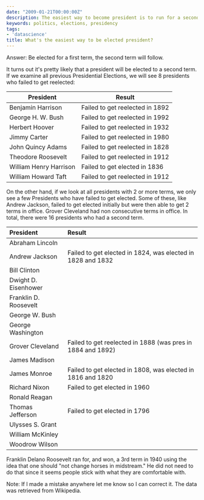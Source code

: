 ```yaml
---
date: "2009-01-21T00:00:00Z"
description: The easiest way to become president is to run for a second term.
keywords: politics, elections, presidency
tags:
- 'datascience'
title: What's the easiest way to be elected president?
---
```


Answer: Be elected for a first term, the second term will follow.

It turns out it's pretty likely that a president will be elected to a second term. If we examine all previous Presidential Elections, we will see 8 presidents who failed to get reelected:

<table class="table">
<thead>
<tr>
    <th>President</th>
    <th>Result</th>
</tr>
</thead>
<tbody>
<tr>
<td>Benjamin Harrison</td>
<td>Failed to get reelected in 1892</td>
</tr>
<tr>
<td>George H. W. Bush</td>
<td>Failed to get reelected in 1992</td>
</tr>
<tr>
<td>Herbert Hoover</td>
<td>Failed to get reelected in 1932</td>
</tr>
<tr>
<td>Jimmy Carter</td>
<td>Failed to get reelected in 1980</td>
</tr>
<tr>
<td>John Quincy Adams</td>
<td>Failed to get reelected in 1828</td>
</tr>
<tr>
<td>Theodore Roosevelt</td>
<td>Failed to get reelected in 1912</td>
</tr>
<tr>
<td>William Henry Harrison</td>
<td>Failed to get elected in 1836</td>
</tr>
<tr>
<td>William Howard Taft</td>
<td>Failed to get reelected in 1912</td>
</tr>
</tbody></table>

<p>On the other hand, if we look at all presidents with 2 or more terms, we only see a few Presidents who have failed to get elected. Some of these, like Andrew Jackson, failed to get elected initially but were then able to get 2 terms in office. Grover Cleveland had non consecutive terms in office. In total, there were 16 presidents who had a second term.</p>

<table class="table">
<thead>
<tr>
<th align="left" height="19" width="143">President</th>
<th align="left" width="367">Result</th>
</tr>
</thead>
<tbody>
<tr>
<td>Abraham Lincoln</td>
<td></td>
</tr>
<tr>
<td>Andrew Jackson</td>
<td>Failed to get elected in 1824, was elected in 1828 and 1832</td>
</tr>
<tr>
<td>Bill Clinton</td>
<td></td>
</tr>
<tr>
<td>Dwight D. Eisenhower</td>
<td></td>
</tr>
<tr>
<td>Franklin D. Roosevelt</td>
<td></td>
</tr>
<tr>
<td>George W. Bush</td>
<td></td>
</tr>
<tr>
<td>George Washington</td>
<td></td>
</tr>
<tr>
<td>Grover Cleveland</td>
<td>Failed to get reelected in 1888 (was pres in 1884 and 1892)</td>
</tr>
<tr>
<td>James Madison</td>
<td></td>
</tr>
<tr>
<td>James Monroe</td>
<td>Failed to get elected in 1808, was elected in 1816 and 1820</td>
</tr>
<tr>
<td>Richard Nixon</td>
<td>Failed to get elected in 1960</td>
</tr>
<tr>
<td>Ronald Reagan</td>
<td></td>
</tr>
<tr>
<td>Thomas Jefferson</td>
<td>Failed to get elected in 1796</td>
</tr>
<tr>
<td>Ulysses S. Grant</td>
<td></td>
</tr>
<tr>
<td>William McKinley</td>
<td></td>
</tr>
<tr>
<td>Woodrow Wilson</td>
<td></td>
</tr>
</tbody></table>

<p>Franklin Delano Roosevelt ran for, and won, a 3rd term in 1940 using the idea that one should "not change horses in midstream." He did not need to do that since it seems people stick with what they are comfortable with.</p>

<p>Note: If I made a mistake anywhere let me know so I can correct it. The data was retrieved from Wikipedia.</p>
